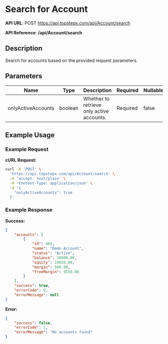 # Search for Account

**API URL**: POST https://api.topstepx.com/api/Account/search

**API Reference**: **/api/Account/search**

## Description

Search for accounts based on the provided request parameters.

## Parameters

| Name | Type | Description | Required | Nullable |
|------|------|-------------|----------|----------|
| onlyActiveAccounts | boolean | Whether to retrieve only active accounts. | Required | false |

## Example Usage

### Example Request

**cURL Request:**
```bash
curl -X 'POST' \
  'https://api.topstepx.com/api/Account/search' \
  -H 'accept: text/plain' \
  -H 'Content-Type: application/json' \
  -d '{
    "onlyActiveAccounts": true
  }'
```

### Example Response

**Success:**
```json
{
    "accounts": [
        {
            "id": 465,
            "name": "Demo Account",
            "status": "Active",
            "balance": 10000.00,
            "equity": 10050.00,
            "margin": 500.00,
            "freeMargin": 9550.00
        }
    ],
    "success": true,
    "errorCode": 0,
    "errorMessage": null
}
```

**Error:**
```json
{
    "success": false,
    "errorCode": 1,
    "errorMessage": "No accounts found"
}
```                      